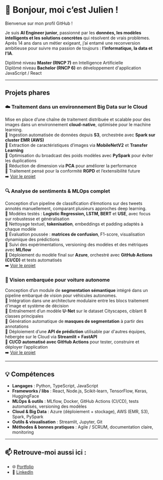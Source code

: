 # 👋 Bonjour, moi c’est Julien !

Bienvenue sur mon profil GitHub !

Je suis **AI Engineer junior**, passionné par les **données, les modèles intelligents et les solutions concrètes** qui résolvent de vrais problèmes. Après 14 ans dans un métier exigeant, j’ai entamé une reconversion ambitieuse pour suivre ma passion de toujours : **l’informatique, la data et l’IA**.

Diplômé niveau **Master (RNCP 7)** en Intelligence Artificielle  
Diplômé niveau **Bachelor (RNCP 6)** en développement d'application JavaScript / React

---

## Projets phares

### ☁️ Traitement dans un environnement Big Data sur le Cloud
Mise en place d’une chaîne de traitement distribuée et scalable pour des images dans un environnement **cloud-native**, optimisée pour le machine learning.  
🔹 Ingestion automatisée de données depuis **S3**, orchestrée avec **Spark sur cluster EMR (AWS)**  
🔹 Extraction de caractéristiques d’images via **MobileNetV2** et **Transfer Learning**  
🔹 Optimisation du broadcast des poids modèles avec **PySpark** pour éviter les duplications  
🔹 Réduction de dimension via **PCA** pour améliorer la performance  
🔹 Traitement pensé pour la conformité **RGPD** et l’extensibilité future  
➡️ [Voir le projet](https://github.com/Krock13/AI_Engineer_Projet_11_Realisez_un_traitement_dans_un_environnement_Big_Data_sur_le_Cloud)

### 🔍 Analyse de sentiments & MLOps complet
Conception d’un pipeline de classification d’émotions sur des tweets annotés manuellement, comparant plusieurs approches deep learning.  
🔹 Modèles testés : **Logistic Regression, LSTM, BERT** et **USE**, avec focus sur robustesse et généralisation  
🔹 Nettoyage textuel, **tokenisation**, embeddings et padding adaptés à chaque modèle  
🔹 Évaluation poussée : **matrices de confusion**, F1-score, visualisation dynamique des prédictions  
🔹 Suivi des expérimentations, versioning des modèles et des métriques avec **MLflow**  
🔹 Déploiement du modèle final sur **Azure**, orchestré avec **GitHub Actions (CI/CD)** et tests automatisés  
➡️ [Voir le projet](https://github.com/Krock13/AI_Engineer_Projet_7_Realisez_une_analyse_de_sentiments_grace_au_Deep_Learning)

### 🚗 Vision embarquée pour voiture autonome
Conception d’un module de **segmentation sémantique** intégré dans un pipeline embarqué de vision pour véhicules autonomes.  
🔹 Intégration dans une architecture modulaire entre les blocs traitement d'image et système de décision  
🔹 Entraînement d’un modèle **U-Net** sur le dataset Cityscapes, ciblant 8 classes principales  
🔹 Génération automatique de **masques de segmentation** à partir des annotations  
🔹 Déploiement d’une **API de prédiction** utilisable par d'autres équipes, hébergée sur le Cloud via **Streamlit + FastAPI**  
🔹 **CI/CD automatisé avec GitHub Actions** pour tester, construire et déployer l’application  
➡️ [Voir le projet](https://github.com/Krock13/AI_Engineer_Projet_8_Traitez_les_images_pour_le_syst-me_embarque_d-une_voiture_autonome)

---

## 💡 Compétences

- **Langages** : Python, TypeScript, JavaScript
- **Frameworks / libs** : React, Node.js, Scikit-learn, TensorFlow, Keras, HuggingFace
- **MLOps & outils** : MLflow, Docker, GitHub Actions (CI/CD), tests automatisés, versioning des modèles
- **Cloud & Big Data** : Azure (déploiement + stockage), AWS (EMR, S3), Spark, PySpark
- **Outils & visualisation** : Streamlit, Jupyter, Git
- **Méthodes & bonnes pratiques** : Agile / SCRUM, documentation claire, monitoring

---

## 📫 Retrouve-moi aussi ici :

- 🌐 [Portfolio](https://julienagneray.com)
- 💼 [LinkedIn](https://www.linkedin.com/in/julien-agneray/)
